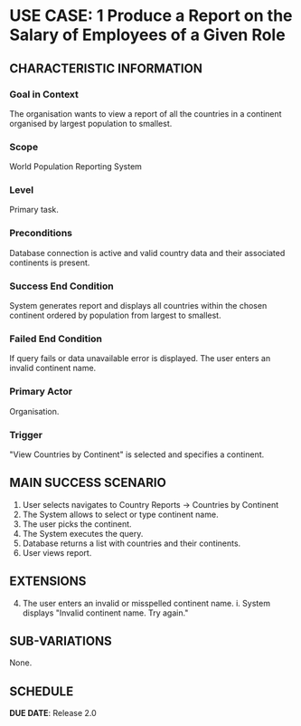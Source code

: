 # USE CASE: 1 Produce a Report on the Salary of Employees of a Given Role

## CHARACTERISTIC INFORMATION

### Goal in Context

The organisation wants to view a report of all the countries in a continent organised by largest population to smallest.

### Scope

World Population Reporting System

### Level

Primary task.

### Preconditions

Database connection is active and valid country data and their associated continents is present.

### Success End Condition

System generates report and displays all countries within the chosen continent ordered by population from largest to smallest.

### Failed End Condition

If query fails or data unavailable error is displayed.
The user enters an invalid continent name.

### Primary Actor

Organisation.

### Trigger

"View Countries by Continent" is selected and specifies a continent.

## MAIN SUCCESS SCENARIO

1. User selects navigates to Country Reports -> Countries by Continent
2. The System allows to select or type continent name.
3. The user picks the continent.
4. The System executes the query.
5. Database returns a list with countries and their continents.
6. User views report.

## EXTENSIONS

4. The user enters an invalid or misspelled continent name.
    i. System displays "Invalid continent name. Try again."

## SUB-VARIATIONS

None.

## SCHEDULE

**DUE DATE**: Release 2.0
